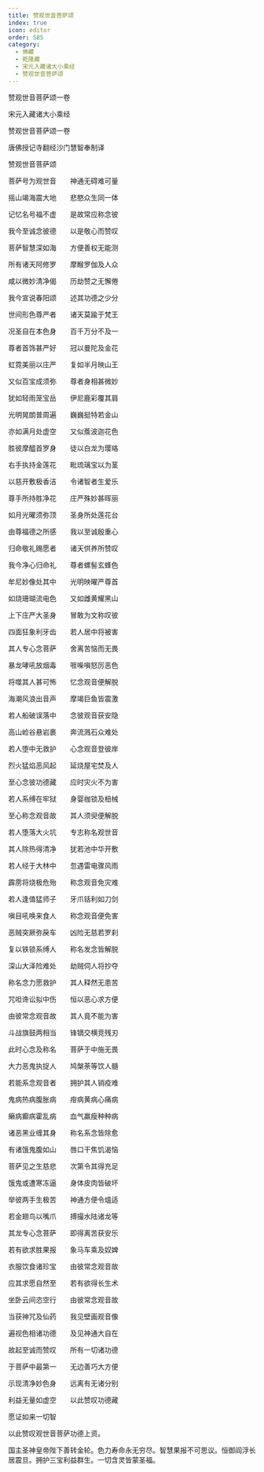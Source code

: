 ```yaml
---
title: 赞观世音菩萨颂
index: true
icon: editor
order: 585
category:
  - 佛藏
  - 乾隆藏
  - 宋元入藏诸大小乘经
  - 赞观世音菩萨颂
---
```


赞观世音菩萨颂一卷  

宋元入藏诸大小乘经  

赞观世音菩萨颂一卷  

唐佛授记寺翻经沙门慧智奉制译  

赞观世音菩萨颂  

菩萨号为观世音　　神通无碍难可量  

摇山竭海震大地　　悲愍众生同一体  

记忆名号福不虚　　是故常应称念彼  

我今至诚念彼德　　以是敬心而赞叹  

菩萨智慧深如海　　方便善权无能测  

所有诸天阿修罗　　摩睺罗伽及人众  

咸以微妙清净偈　　历劫赞之无懈倦  

我今宣说春阳颂　　述其功德之少分  

世间形色尊严者　　诸天莫踰于梵王  

况圣自在本色身　　百千万分不及一  

尊者首饰甚严好　　冠以曼陀及金花  

虹霓美丽以庄严　　复如半月映山王  

又似百宝成须弥　　尊者身相甚微妙  

犹如轻雨笼宝岳　　伊尼鹿彩覆其肩  

光明晃朗普周遍　　巍巍挺特若金山  

亦如满月处虚空　　又似薝波迦花色  

胜彼摩醯首罗身　　徒以白龙为璎珞  

右手执持金莲花　　毗琉璃宝以为茎  

以慈开敷极香洁　　令诸智者生爱乐  

尊手所持胜净花　　庄严殊妙甚晖丽  

如月光曜须弥顶　　圣身所处莲花台  

由尊福德之所感　　我以至诚殷重心  

归命敬礼赐愿者　　诸天供养所赞叹  

我今净心归命礼　　尊者螺髻玄蜂色  

牟尼妙像处其中　　光明映曜严尊首  

如烧珊瑚流电色　　又如雌黄耀黑山  

上下庄严大圣身　　冒敢为文称叹彼  

四面狂象利牙齿　　若人居中将被害  

其人专心念菩萨　　舍离苦恼而无畏  

暴龙哮吼放烟毒　　啀喍嗔怒厉恶色  

将噬其人甚可怖　　忆念观音便解脱  

海潮风浪出音声　　摩竭巨鱼皆震激  

若人船破误落中　　念彼观音获安隐  

高山崄谷悬岩裹　　奔流溅石众难处  

若人堕中无救护　　心念观音登彼岸  

烈火猛焰恶风起　　延烧屋宅焚及人  

至心念彼功德藏　　应时灾火不为害  

若人系缚在牢狱　　身婴枷锁及杻械  

至心称念观音故　　其人须臾便解脱  

若人堕落大火坑　　专志称名观世音  

其人除热得清净　　犹若池中华开敷  

若人经于大林中　　忽遇雷电骤风雨  

霹雳将烧极危殆　　称念观音免灾难  

若人逢值猛师子　　牙爪铦利如刀剑  

嗔目吼唤来食人　　称念观音便免害  

恶贼突厥弥戾车　　凶险无慈若罗刹  

复以铁锁系缚人　　称名发念皆解脱  

深山大泽险难处　　劫贼伺人将抄夺  

称名念力愿救护　　其人释然无患苦  

咒呾谗讼拟中伤　　恒以恶心求方便  

由彼常念观音故　　其人竟不能为害  

斗战旗鼓两相当　　锋镝交横竞残刃  

此时心念及称名　　菩萨于中施无畏  

大力恶鬼执捉人　　鸠槃荼等饮人髓  

若能系念观音者　　拥护其人销疫难  

鬼病热病腹胀病　　疳病黄病心痛病  

癞病癫病霍乱病　　血气羸瘦种种病  

诸恶黑业缠其身　　称名系念皆除愈  

有诸饿鬼腹如山　　唇口干焦饥渴恼  

菩萨见之生慈悲　　次第令其得充足  

饿鬼或遭寒冻逼　　身体皮肉皆破坏  

举彼两手生极苦　　神通方便令熅适  

若金翅鸟以嘴爪　　搏撮水陆诸龙等  

其龙专心念菩萨　　即得离苦获安乐  

若有欲求胜果报　　象马车乘及奴婢  

衣服饮食诸珍宝　　由彼常念观音故  

应其求愿自然至　　若有欲得长生术  

坐卧云间恣空行　　由彼常念观音故  

当获神咒及仙药　　我见壁画观音像  

遍视色相诸功德　　及见神通大自在  

故起至诚而赞叹　　所有一切诸功德  

于菩萨中最第一　　无边善巧大方便  

示现清净妙色身　　远离有无诸分别  

利益无量如虚空　　以此赞叹功德藏  

愿证如来一切智  

以此赞叹观世音菩萨功德上资。  

国主圣神皇帝陛下善转金轮。色力寿命永无穷尽。智慧果报不可思议。恒御阎浮长居震旦。拥护三宝利益群生。一切含灵皆蒙圣福。  
